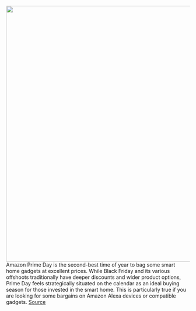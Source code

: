 <img src='https://cdn.vox-cdn.com/thumbor/rnayLwypcr8MvhsRKHeRkIbnQSA=/0x0:2040x1360/1200x800/filters:focal(857x517:1183x843)/cdn.vox-cdn.com/uploads/chorus_image/image/71098854/jtuohy_220121_4984_0021.0.jpg' width='700px' /><br/>
Amazon Prime Day is the second-best time of year to bag some smart home gadgets at excellent prices. While Black Friday and its various offshoots traditionally have deeper discounts and wider product options, Prime Day feels strategically situated on the calendar as an ideal buying season for those invested in the smart home. This is particularly true if you are looking for some bargains on Amazon Alexa devices or compatible gadgets.
<a href='https://www.theverge.com/23200949/amazon-prime-day-best-smart-home-devices-google-alexa-deals-2022'> Source <a/>